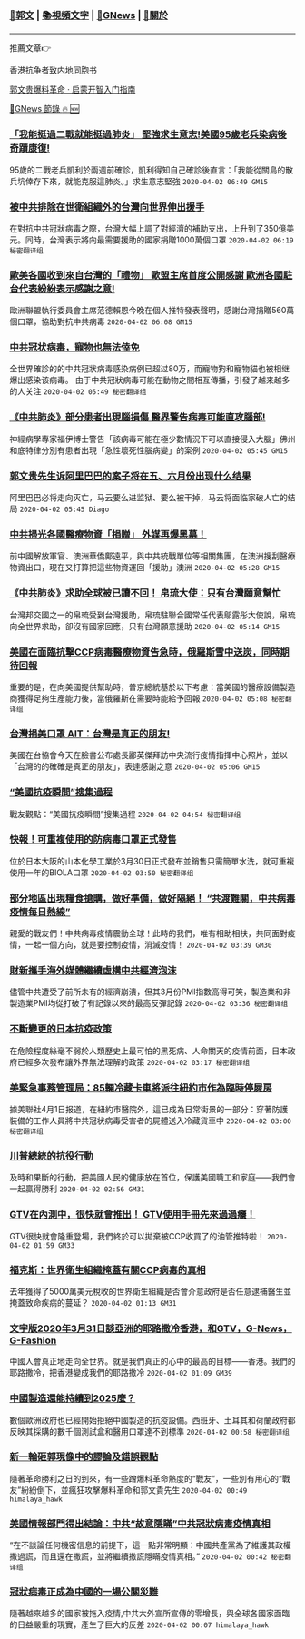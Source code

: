 ###  [:eagle:郭文](https://github.com/ourhimalayas/txt) | [:books:視頻文字](https://github.com/ourhimalayas/txt/blob/master/content/README.md) | [:newspaper:GNews](https://github.com/ourhimalayas/txt/blob/master/content/gnews/README.md) | [:pray:關於](https://github.com/ourhimalayas/home/tree/master/about)
---

推薦文章:point_right:

[香港抗争者致内地同胞书](https://github.com/ourhimalayas/news/blob/master/2019/08/a_letter_from_the_hong_kong_people.md)

[郭文贵爆料革命 · 启蒙开智入门指南](https://github.com/ourhimalayas/txt/issues/1)

[:newspaper:GNews 節錄 :fire: :new:](https://github.com/ourhimalayas/txt/blob/master/content/gnews/README.md) 



### [「我能挺過二戰就能挺過肺炎」 堅強求生意志!美國95歲老兵染病後奇蹟康復!](/content/gnews/1/README.md)

95歲的二戰老兵凱利於兩週前確診，凱利得知自己確診後直言：「我能從關島的散兵坑倖存下來，就能克服這肺炎。」求生意志堅強  `2020-04-02 06:49 GM15`

### [被中共排除在世衛組織外的台灣向世界伸出援手](/content/gnews/2/README.md)

在對抗中共冠狀病毒之際，台灣大幅上調了對經濟的補助支出，上升到了350億美元。同時，台灣表示將向最需要援助的國家捐贈1000萬個口罩  `2020-04-02 06:19 秘密翻译组`

### [歐美各國收到來自台灣的「禮物」 歐盟主席首度公開感謝 歐洲各國駐台代表紛紛表示感謝之意!](/content/gnews/3/README.md)

歐洲聯盟執行委員會主席范德賴恩今晚在個人推特發表聲明，感謝台灣捐贈560萬個口罩，協助對抗中共病毒  `2020-04-02 06:08 GM15`

### [中共冠状病毒，寵物也無法倖免](/content/gnews/4/README.md)

全世界確診的的中共冠狀病毒感染病例已超过80万，而寵物狗和寵物貓也被相继爆出感染该病毒。 由于中共冠狀病毒可能在動物之間相互傳播，引發了越来越多的人关注  `2020-04-02 05:49 秘密翻译组`

### [《中共肺炎》部分患者出現腦損傷 醫界警告病毒可能直攻腦部!](/content/gnews/5/README.md)

神經病學專家福伊博士警告「該病毒可能在極少數情況下可以直接侵入大腦」佛州和底特律分別有患者出現「急性壞死性腦病變」的案例  `2020-04-02 05:45 GM15`

### [郭文贵先生诉阿里巴巴的案子将在五、六月份出现什么结果](/content/gnews/6/README.md)

阿里巴巴必将走向灭亡，马云要么进监狱、要么被干掉，马云将面临家破人亡的结局  `2020-04-02 05:45 Diago`

### [中共掃光各國醫療物資「捐贈」 外媒再爆黑幕！](/content/gnews/7/README.md)

前中國解放軍官、澳洲華僑鄺遠平，與中共統戰單位等相關集團，在澳洲搜刮醫療物資出口，現在又打算把這些物資運回「援助」澳洲  `2020-04-02 05:28 GM15`

### [《中共肺炎》求助全球被已讀不回！ 帛琉大使：只有台灣願意幫忙](/content/gnews/8/README.md)

台灣邦交國之一的帛琉受到台灣援助，帛琉駐聯合國常任代表鄔露彤大使說，帛琉向全世界求助，卻沒有國家回應，只有台灣願意援助  `2020-04-02 05:14 GM15`

### [美國在面臨抗擊CCP病毒醫療物資告急時，俄羅斯雪中送炭，同時期待回報](/content/gnews/9/README.md)

重要的是，在向美國提供幫助時，普京總統基於以下考慮：當美國的醫療設備製造商獲得足夠生產能力後，當俄羅斯在需要時能給予回報  `2020-04-02 05:08 秘密翻译组`

### [台灣捐美口罩 AIT：台灣是真正的朋友!](/content/gnews/10/README.md)

美國在台協會今天在臉書公布處長酈英傑拜訪中央流行疫情指揮中心照片，並以「台灣的的確確是真正的朋友」，表達感謝之意  `2020-04-02 05:06 GM15`

### [“美國抗疫瞬間”搜集過程](/content/gnews/11/README.md)

戰友觀點：“美國抗疫瞬間”搜集過程  `2020-04-02 04:54 秘密翻译组`

### [快報！可重複使用的防病毒口罩正式發售](/content/gnews/12/README.md)

位於日本大阪的山本化學工業於3月30日正式發布並銷售只需簡單水洗，就可重複使用一年的BIOLA口罩  `2020-04-02 03:50 秘密翻译组`

### [部分地區出現糧食搶購，做好準備，做好隔絕！ “共渡難關，中共病毒疫情每日熱線”](/content/gnews/13/README.md)

親愛的戰友們！中共病毒疫情震動全球！此時的我們，唯有相助相扶，共同面對疫情，一起一個方向，就是要控制疫情，消滅疫情！  `2020-04-02 03:39 GM30`

### [財新攜手海外媒體繼續虛構中共經濟泡沫](/content/gnews/14/README.md)

儘管中共遭受了前所未有的經濟崩潰，但其3月份PMI指數高得可笑，製造業和非製造業PMI均從打破了有記錄以來的最高反彈記錄  `2020-04-02 03:36 秘密翻译组`

### [不斷變更的日本抗疫政策](/content/gnews/15/README.md)

在危險程度絲毫不弱於人類歷史上最可怕的黑死病、人命關天的疫情前面，日本政府已經多次發布讓外界無法理解的政策  `2020-04-02 03:17 秘密翻译组`

### [美緊急事務管理局：85輛冷藏卡車將派往紐約市作為臨時停屍房](/content/gnews/16/README.md)

據美聯社4月1日报道，在紐約市醫院外，這已成為日常街景的一部分：穿著防護裝備的工作人員將中共冠状病毒受害者的屍體送入冷藏貨車中  `2020-04-02 03:00 秘密翻译组`

### [川普總統的抗役行動](/content/gnews/17/README.md)

及時和果斷的行動，把美國人民的健康放在首位，保護美國職工和家庭——我們會一起贏得勝利
 `2020-04-02 02:56 GM31`

### [GTV在內測中，很快就會推出！ GTV使用手冊先來過過癮！](/content/gnews/18/README.md)

GTV很快就會隆重登場，我們終於可以拋棄被CCP收買了的油管推特啦！  `2020-04-02 01:59 GM33`

### [福克斯：世界衛生組織掩蓋有關CCP病毒的真相](/content/gnews/19/README.md)

去年獲得了5000萬美元稅收的世界衛生組織是否會介意政府是否任意逮捕醫生並掩蓋致命疾病的蔓延？  `2020-04-02 01:13 GM31`

### [文字版2020年3月31日談亞洲的耶路撒冷香港，和GTV，G-News，G-Fashion](/content/gnews/20/README.md)

中國人會真正地走向全世界。就是我們真正的心中的最高的目標——香港。我們的耶路撒冷，把香港變成我們的耶路撒冷  `2020-04-02 01:09 GM39`

### [中國製造還能持續到2025麼？](/content/gnews/21/README.md)

數個歐洲政府也已經開始拒絕中國製造的抗疫設備。西班牙、土耳其和荷蘭政府都反映其採購的數千個測試盒和醫用口罩達不到標準  `2020-04-02 00:58 秘密翻译组`

### [新一輪砸郭現像中的謬論及錯誤觀點](/content/gnews/22/README.md)

隨著革命勝利之日的到來，有一些蹭爆料革命熱度的“戰友”，一些別有用心的“戰友”紛紛倒下，並瘋狂攻擊爆料革命和郭文貴先生  `2020-04-02 00:49 himalaya_hawk`

### [美國情報部門得出結論：中共“故意隱瞞”中共冠狀病毒疫情真相](/content/gnews/23/README.md)

“在不談論任何機密信息的前提下，這一點非常明顯：中國共產黨為了維護其政權撒過謊，而且還在撒謊，並將繼續撒謊隱瞞疫情真相。”  `2020-04-02 00:42 秘密翻译组`

### [冠狀病毒正成為中國的一場公關災難](/content/gnews/24/README.md)

隨著越來越多的國家被拖入疫情,中共大外宣所宣傳的零增長，與全球各國家面臨的日益嚴重的現實，產生了巨大的反差  `2020-04-02 00:07 himalaya_hawk`

